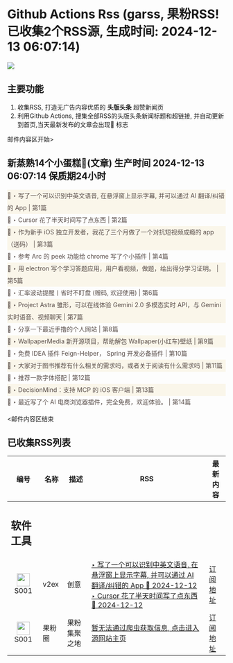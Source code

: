 # Github Actions Rss (garss, 果粉RSS! 已收集2个RSS源, 生成时间: 2024-12-13 06:07:14)

![](https://cdn.jsdelivr.net/gh/xinkeji/garss/_media/ga-rss.png)



## 主要功能
1. 收集RSS, 打造无广告内容优质的 **头版头条** 超赞新闻页
2. 利用Github Actions, 搜集全部RSS的头版头条新闻标题和超链接, 并自动更新到首页,当天最新发布的文章会出现🌈 标志

邮件内容区开始>
<h2>新蒸熟14个小蛋糕🍰(文章) 生产时间 2024-12-13 06:07:14 保质期24小时</h2>

<div style='line-height:3;background-color:#FAF6EA;' ><a href='https://www.v2ex.com/t/1097149#reply0' style="line-height:2;text-decoration:none;display:block;color:#584D49;">🌈 ‣ 写了一个可以识别中英文语音, 在悬浮窗上显示字幕, 并可以通过 AI 翻译/纠错的 App | 第1篇</a></div><div style='line-height:3;' ><a href='https://www.v2ex.com/t/1097158#reply0' style="line-height:2;text-decoration:none;display:block;color:#584D49;">🌈 ‣ Cursor 花了半天时间写了点东西 | 第2篇</a></div><div style='line-height:3;background-color:#FAF6EA;' ><a href='https://www.v2ex.com/t/1096939#reply83' style="line-height:2;text-decoration:none;display:block;color:#584D49;">🌈 ‣ 作为新手 iOS 独立开发者，我花了三个月做了一个对抗短视频成瘾的 app（送码） | 第3篇</a></div><div style='line-height:3;' ><a href='https://www.v2ex.com/t/1097150#reply0' style="line-height:2;text-decoration:none;display:block;color:#584D49;">🌈 ‣ 参考 Arc 的 peek 功能给 chrome 写了个小插件 | 第4篇</a></div><div style='line-height:3;background-color:#FAF6EA;' ><a href='https://www.v2ex.com/t/1097141#reply0' style="line-height:2;text-decoration:none;display:block;color:#584D49;">🌈 ‣ 用 electron 写个学习答题应用，用户看视频，做题，给出得分学习证明。 | 第5篇</a></div><div style='line-height:3;' ><a href='https://www.v2ex.com/t/1097138#reply0' style="line-height:2;text-decoration:none;display:block;color:#584D49;">🌈 ‣ 汇率波动提醒丨省时不盯盘 (赠码, 欢迎使用) | 第6篇</a></div><div style='line-height:3;background-color:#FAF6EA;' ><a href='https://www.v2ex.com/t/1097115#reply0' style="line-height:2;text-decoration:none;display:block;color:#584D49;">🌈 ‣ Project Astra 雏形，可以在线体验 Gemini 2.0 多模态实时 API，与 Gemini 实时语音、视频聊天 | 第7篇</a></div><div style='line-height:3;' ><a href='https://www.v2ex.com/t/1097004#reply8' style="line-height:2;text-decoration:none;display:block;color:#584D49;">🌈 ‣ 分享一下最近手撸的个人网站 | 第8篇</a></div><div style='line-height:3;background-color:#FAF6EA;' ><a href='https://www.v2ex.com/t/1097076#reply2' style="line-height:2;text-decoration:none;display:block;color:#584D49;">🌈 ‣ WallpaperMedia 新开源项目，帮助解包 Wallpaper(小红车)壁纸 | 第9篇</a></div><div style='line-height:3;' ><a href='https://www.v2ex.com/t/1097052#reply1' style="line-height:2;text-decoration:none;display:block;color:#584D49;">🌈 ‣ 免费 IDEA 插件 Feign-Helper， Spring 开发必备插件 | 第10篇</a></div><div style='line-height:3;background-color:#FAF6EA;' ><a href='https://www.v2ex.com/t/1096942#reply11' style="line-height:2;text-decoration:none;display:block;color:#584D49;">🌈 ‣ 大家对于图书推荐有什么相关的需求吗，或者关于阅读有什么需求吗 | 第11篇</a></div><div style='line-height:3;' ><a href='https://www.v2ex.com/t/1096993#reply0' style="line-height:2;text-decoration:none;display:block;color:#584D49;">🌈 ‣ 推荐一款字体搭配 | 第12篇</a></div><div style='line-height:3;background-color:#FAF6EA;' ><a href='https://www.v2ex.com/t/1096967#reply0' style="line-height:2;text-decoration:none;display:block;color:#584D49;">🌈 ‣ DecisionMind：支持 MCP 的 iOS 客户端 | 第13篇</a></div><div style='line-height:3;' ><a href='https://www.v2ex.com/t/1096928#reply0' style="line-height:2;text-decoration:none;display:block;color:#584D49;">🌈 ‣ 最近写了个 AI 电商浏览器插件，完全免费，欢迎体验。 | 第14篇</a></div>

<邮件内容区结束

## 已收集RSS列表

| 编号 | 名称 | 描述 | RSS | 最新内容 |
| --- | --- | --- | --- | --- |
| <h2 id="软件工具">软件工具</h2> |  |   |  |  |
| <div id="S001" style="text-align: center;"><img src="https://cdn.jsdelivr.net/gh/zhaoolee/garss/_media/favicon/S001.png" width="30px" style="width:30px;height: auto;"/><br><span>S001</span></div> | v2ex | 创意 | [‣ 写了一个可以识别中英文语音, 在悬浮窗上显示字幕, 并可以通过 AI 翻译/纠错的 App 🌈 2024-12-12](https://www.v2ex.com/t/1097149#reply0)<br/>[‣ Cursor 花了半天时间写了点东西 🌈 2024-12-12](https://www.v2ex.com/t/1097158#reply0) | [订阅地址](https://www.v2ex.com/feed/tab/creative.xml) |
| <div id="S001" style="text-align: center;"><img src="https://cdn.jsdelivr.net/gh/zhaoolee/garss/_media/favicon/S001.png" width="30px" style="width:30px;height: auto;"/><br><span>S001</span></div> | 果粉圈 | 果粉集聚之地 | [暂无法通过爬虫获取信息, 点击进入源网站主页](https://g0f.cn) | [订阅地址](https://g0f.cn/rss.xml) |



